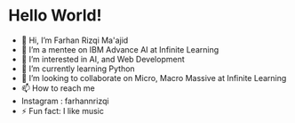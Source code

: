 # Hello World!

- 👋 Hi, I’m Farhan Rizqi Ma'ajid
- 👋 I’m a mentee on IBM Advance AI at Infinite Learning
- 👀 I’m interested in AI, and Web Development
- 🌱 I’m currently learning Python
- 💞️ I’m looking to collaborate on Micro, Macro Massive at Infinite Learning
- 📫 How to reach me
- Instagram : farhannrizqi
- ⚡ Fun fact: I like music

<!---
Farhanrizqiii/Farhanrizqiii is a ✨ special ✨ repository because its `README.md` (this file) appears on your GitHub profile.
You can click the Preview link to take a look at your changes.
--->
